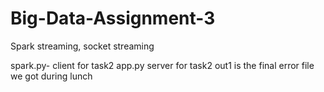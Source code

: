 # Big-Data-Assignment-3
Spark streaming, socket streaming


spark.py- client for task2
app.py server for task2
out1 is the final error file we got during lunch
